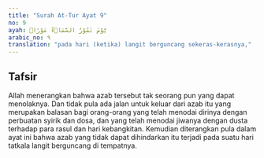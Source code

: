 ```yaml
---
title: "Surah At-Tur Ayat 9"
no: 9
ayah: يَّوْمَ تَمُوْرُ السَّمَاۤءُ مَوْرًاۙ 
arabic_no: ٩
translation: "pada hari (ketika) langit berguncang sekeras-kerasnya,"
---
```


## Tafsir

Allah menerangkan bahwa azab tersebut tak seorang pun yang dapat menolaknya. Dan tidak pula ada jalan untuk keluar dari azab itu yang merupakan balasan bagi orang-orang yang telah menodai dirinya dengan perbuatan syirik dan dosa, dan yang telah menodai jiwanya dengan dusta terhadap para rasul dan hari kebangkitan. Kemudian diterangkan pula dalam ayat ini bahwa azab yang tidak dapat dihindarkan itu terjadi pada suatu hari tatkala langit berguncang di tempatnya.